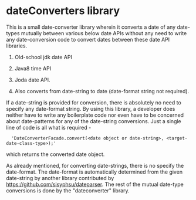 # dateConverters library


This is a small date-converter library wherein it converts a date of any date-types mutually between various below date APIs without any need to write any date-conversion code to convert dates between these date API libraries. 

1. Old-school jdk date API

2. Java8 time API

3. Joda date API.

4. Also converts from date-string to date (date-format string not required).

If a date-string is provided for conversion, there is absolutely no need to specify any date-format string. By using this library, a developer does neither have to  write any boilerplate code nor even have to be concerned about date-patterns for any of the date-string conversions. Just a single line of code is all what is required - 

      'DateConverterFacade.convert(<date object or date-string>, <target-date-class-type>);'

which returns the converted date object.

As already mentioned, for converting date-strings, there is no specify the date-format. The date-format is automatically determined from the given date-string by another library contributed by https://github.com/sisyphsu/dateparser. The rest of the mutual date-type conversions is done by the "dateconverter" library.
